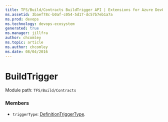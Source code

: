 ```yaml
---
title: TFS/Build/Contracts BuildTrigger API | Extensions for Azure DevOps Services
ms.assetid: 3baef78c-b0af-c054-5d17-dc57b7eb1a7a
ms.prod: devops
ms.technology: devops-ecosystem
generated: true
ms.manager: jillfra
author: chcomley
ms.topic: article
ms.author: chcomley
ms.date: 08/04/2016
---
```


# BuildTrigger

Module path: `TFS/Build/Contracts`


### Members

* `triggerType`: [DefinitionTriggerType](./DefinitionTriggerType.md). 

